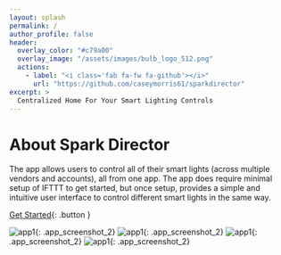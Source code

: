 ```yaml
---
layout: splash
permalink: /
author_profile: false
header:
  overlay_color: "#c79a00"
  overlay_image: "/assets/images/bulb_logo_512.png"
  actions:
    - label: "<i class='fab fa-fw fa-github'></i>"
      url: "https://github.com/caseymorris61/sparkdirector"
excerpt: >
  Centralized Home For Your Smart Lighting Controls
---
```


# About Spark Director

The app allows users to control all of their smart lights (across multiple vendors and accounts), all from one app. The app does require minimal setup of IFTTT to get started, but once setup, provides a simple and intuitive user interface to control different smart lights in the same way.


[Get Started](/sparkdirector/setup){: .button }

![app1](/assets/images/SparkDirector_control_empty.png){: .app_screenshot_2} 
![app1](/assets/images/SparkDirector_add.png){: .app_screenshot_2} 
![app1](/assets/images/SparkDirector_control.png){: .app_screenshot_2} 
![app1](/assets/images/SparkDirector_edit.png){: .app_screenshot_2} 

